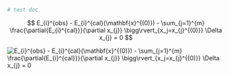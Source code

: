 ```python
# test doc
```

$$
E_{i}^{obs} - E_{i}^{cal}(\mathbf{x}^{(0)}) - \sum_{j=1}^{m} \frac{\partial{E_{i}^{cal}}}{\partial x_{j}} \bigg\rvert_{x_j=x_{j}^{(0)}} \Delta x_{j} = 0
$$


![
E_{i}^{obs} - E_{i}^{cal}(\mathbf{x}^{(0)}) - \sum_{j=1}^{m} \frac{\partial{E_{i}^{cal}}}{\partial x_{j}} \bigg\rvert_{x_j=x_{j}^{(0)}} \Delta x_{j} = 0](https://render.githubusercontent.com/render/math?math=%5Cdisplaystyle+%0AE_%7Bi%7D%5E%7Bobs%7D+-+E_%7Bi%7D%5E%7Bcal%7D%28%5Cmathbf%7Bx%7D%5E%7B%280%29%7D%29+-+%5Csum_%7Bj%3D1%7D%5E%7Bm%7D+%5Cfrac%7B%5Cpartial%7BE_%7Bi%7D%5E%7Bcal%7D%7D%7D%7B%5Cpartial+x_%7Bj%7D%7D+%5Cbigg%5Crvert_%7Bx_j%3Dx_%7Bj%7D%5E%7B%280%29%7D%7D+%5CDelta+x_%7Bj%7D+%3D+0)


```python

```